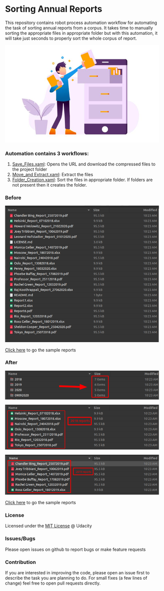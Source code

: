# Sorting Annual Reports

This repository contains robot process automation workflow for automating the task of sorting annual reports from a corpus. It takes time to manually sorting the appropriate files in appropriate folder but with this automation, it will take just seconds to properly sort the whole corpus of report.

![alt-txt](./doc/images/clipart.jpg)

### Automation contains 3 workflows:
1. [Save_Files.xaml](./workflow/Save_Files.xaml): Opens the URL and download the compressed files to the project folder
2. [Move_and Extract.xaml](./workflow/Move_and_Extract.xaml): Extract the files
3. [Folder_Creation.xaml](./workflow/Folder_Creation.xaml): Sort the files in appropriate folder. If folders are not present then it creates the folder.

### Before

![alt-txt](./doc/images/before.png)

[Click here](https://github.com/udacity/nd340-c1-intro-to-uipath-rpa-project-starter) to go the sample reports

### After

![alt-txt](./doc/images/folder.png)

![alt-txt](./doc/images/2018.png)

![alt-txt](./doc/images/2019.png)


[Click here](https://github.com/udacity/nd340-c1-intro-to-uipath-rpa-project-starter) to go the sample reports

### License

Licensed under the [MIT License](./LICENSE.md) @ Udacity


### Issues/Bugs

Please open issues on github to report bugs or make feature requests

### Contribution

If you are interested in improving the code, please open an issue first to describe the task you are planning to do. For small fixes (a few lines of change) feel free to open pull requests directly.
